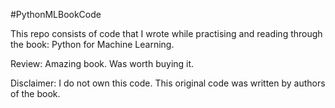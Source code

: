 #PythonMLBookCode

This repo consists of code that I wrote while practising and reading through the book: Python for Machine Learning. 

Review: Amazing book. Was worth buying it. 

Disclaimer: I do not own this code. This original code was written by authors of the book. 

